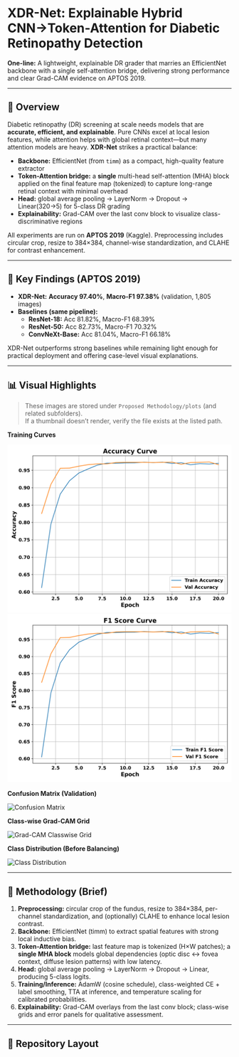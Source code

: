 # XDR-Net: Explainable Hybrid CNN→Token-Attention for Diabetic Retinopathy Detection

**One-line:** A lightweight, explainable DR grader that marries an EfficientNet backbone with a single self-attention bridge, delivering strong performance and clear Grad-CAM evidence on APTOS 2019.

---

## 🧩 Overview

Diabetic retinopathy (DR) screening at scale needs models that are **accurate, efficient, and explainable**. Pure CNNs excel at local lesion features, while attention helps with global retinal context—but many attention models are heavy. **XDR-Net** strikes a practical balance:

- **Backbone:** EfficientNet (from `timm`) as a compact, high-quality feature extractor  
- **Token-Attention bridge:** a **single** multi-head self-attention (MHA) block applied on the final feature map (tokenized) to capture long-range retinal context with minimal overhead  
- **Head:** global average pooling → LayerNorm → Dropout → Linear(320→5) for 5-class DR grading  
- **Explainability:** Grad-CAM over the last conv block to visualize class-discriminative regions  

All experiments are run on **APTOS 2019** (Kaggle). Preprocessing includes circular crop, resize to 384×384, channel-wise standardization, and CLAHE for contrast enhancement.

---

## 🔬 Key Findings (APTOS 2019)

- **XDR-Net:** **Accuracy 97.40%**, **Macro-F1 97.38%** (validation, 1,805 images)
- **Baselines (same pipeline):**  
  - **ResNet-18:** Acc 81.82%, Macro-F1 68.39%  
  - **ResNet-50:** Acc 82.73%, Macro-F1 70.32%  
  - **ConvNeXt-Base:** Acc 81.04%, Macro-F1 66.18%

XDR-Net outperforms strong baselines while remaining light enough for practical deployment and offering case-level visual explanations.

---

## 📊 Visual Highlights

> These images are stored under `Proposed Methodology/plots` (and related subfolders).  
> If a thumbnail doesn’t render, verify the file exists at the listed path.

**Training Curves**
  
![Accuracy Curve](Proposed%20Methodology/plots/accuracy_curve.png)
![F1 Curve](Proposed%20Methodology/plots/f1_curve.png)

**Confusion Matrix (Validation)**

![Confusion Matrix](Proposed%20Methodology/plots/confusion_matrix_diverging_combined.png)

**Class-wise Grad-CAM Grid**

![Grad-CAM Classwise Grid](Proposed%20Methodology/gradcam_classwise_grid.png)

**Class Distribution (Before Balancing)**

![Class Distribution](Proposed%20Methodology/original_class_distribution.png)

---

## 🧠 Methodology (Brief)

1. **Preprocessing:** circular crop of the fundus, resize to 384×384, per-channel standardization, and (optionally) CLAHE to enhance local lesion contrast.  
2. **Backbone:** EfficientNet (timm) to extract spatial features with strong local inductive bias.  
3. **Token-Attention bridge:** last feature map is tokenized (H×W patches); a **single MHA block** models global dependencies (optic disc ↔ fovea context, diffuse lesion patterns) with low latency.  
4. **Head:** global average pooling → LayerNorm → Dropout → Linear, producing 5-class logits.  
5. **Training/Inference:** AdamW (cosine schedule), class-weighted CE + label smoothing, TTA at inference, and temperature scaling for calibrated probabilities.  
6. **Explainability:** Grad-CAM overlays from the last conv block; class-wise grids and error panels for qualitative assessment.

---

## 📂 Repository Layout

